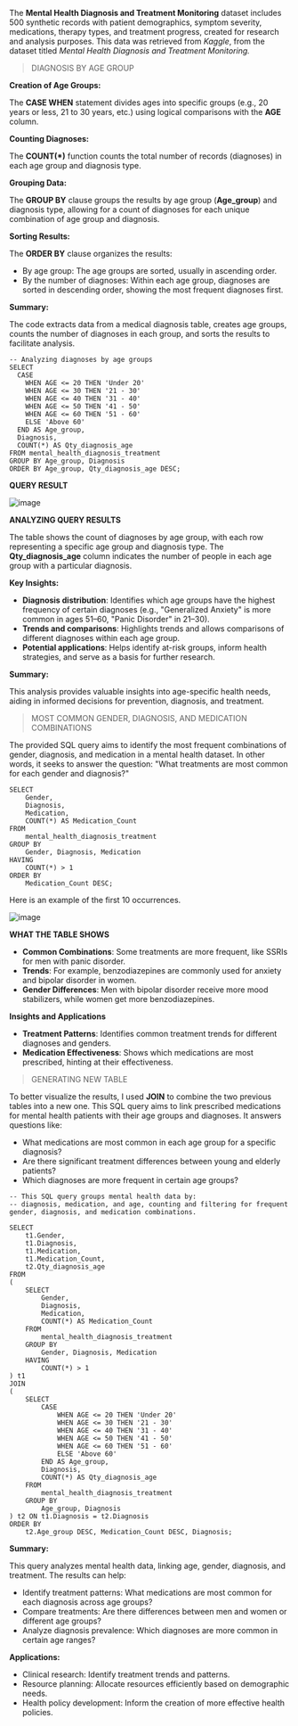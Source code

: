 The **Mental Health Diagnosis and Treatment Monitoring** dataset includes 500 synthetic records with patient demographics, symptom severity, medications, therapy types, and treatment progress, created for research and analysis purposes. This data was retrieved from *Kaggle*, from the dataset titled *Mental Health Diagnosis and Treatment Monitoring.*


> DIAGNOSIS BY AGE GROUP

**Creation of Age Groups:**

The **CASE WHEN** statement divides ages into specific groups (e.g., 20 years or less, 21 to 30 years, etc.) using logical comparisons with the **AGE** column.

**Counting Diagnoses:**

The **COUNT(*)** function counts the total number of records (diagnoses) in each age group and diagnosis type.

**Grouping Data:**

The **GROUP BY** clause groups the results by age group (**Age_group**) and diagnosis type, allowing for a count of diagnoses for each unique combination of age group and diagnosis.

**Sorting Results:**

The **ORDER BY** clause organizes the results:
- By age group: The age groups are sorted, usually in ascending order.
- By the number of diagnoses: Within each age group, diagnoses are sorted in descending order, showing the most frequent diagnoses first.

**Summary:**

The code extracts data from a medical diagnosis table, creates age groups, counts the number of diagnoses in each group, and sorts the results to facilitate analysis.

```
-- Analyzing diagnoses by age groups
SELECT
  CASE
    WHEN AGE <= 20 THEN 'Under 20'
    WHEN AGE <= 30 THEN '21 - 30'
    WHEN AGE <= 40 THEN '31 - 40'
    WHEN AGE <= 50 THEN '41 - 50'
    WHEN AGE <= 60 THEN '51 - 60'
    ELSE 'Above 60'
  END AS Age_group,
  Diagnosis,
  COUNT(*) AS Qty_diagnosis_age
FROM mental_health_diagnosis_treatment
GROUP BY Age_group, Diagnosis
ORDER BY Age_group, Qty_diagnosis_age DESC;
```

**QUERY RESULT**

![image](https://github.com/user-attachments/assets/e06dddcc-9ba4-493a-a96d-6fda9ca72c11)

**ANALYZING QUERY RESULTS**

The table shows the count of diagnoses by age group, with each row representing a specific age group and diagnosis type. The **Qty_diagnosis_age** column indicates the number of people in each age group with a particular diagnosis.

**Key Insights:**

- **Diagnosis distribution**: Identifies which age groups have the highest frequency of certain diagnoses (e.g., "Generalized Anxiety" is more common in ages 51–60, "Panic Disorder" in 21–30).
- **Trends and comparisons**: Highlights trends and allows comparisons of different diagnoses within each age group.
- **Potential applications**: Helps identify at-risk groups, inform health strategies, and serve as a basis for further research.

**Summary:**

This analysis provides valuable insights into age-specific health needs, aiding in informed decisions for prevention, diagnosis, and treatment.


> MOST COMMON GENDER, DIAGNOSIS, AND MEDICATION COMBINATIONS

The provided SQL query aims to identify the most frequent combinations of gender, diagnosis, and medication in a mental health dataset. In other words, it seeks to answer the question: "What treatments are most common for each gender and diagnosis?"

```
SELECT
    Gender, 
    Diagnosis, 
    Medication, 
    COUNT(*) AS Medication_Count
FROM
    mental_health_diagnosis_treatment
GROUP BY
    Gender, Diagnosis, Medication
HAVING
    COUNT(*) > 1
ORDER BY
    Medication_Count DESC;
```

Here is an example of the first 10 occurrences.

![image](https://github.com/user-attachments/assets/2768940e-54d9-4982-bf95-8f1202540aab)

  **WHAT THE TABLE SHOWS**

- **Common Combinations**: Some treatments are more frequent, like SSRIs for men with panic disorder.
- **Trends**: For example, benzodiazepines are commonly used for anxiety and bipolar disorder in women.
- **Gender Differences**: Men with bipolar disorder receive more mood stabilizers, while women get more benzodiazepines.

**Insights and Applications**

- **Treatment Patterns**: Identifies common treatment trends for different diagnoses and genders.
- **Medication Effectiveness**: Shows which medications are most prescribed, hinting at their effectiveness.

> GENERATING NEW TABLE

To better visualize the results, I used **JOIN** to combine the two previous tables into a new one. This SQL query aims to link prescribed medications for mental health patients with their age groups and diagnoses. It answers questions like:

- What medications are most common in each age group for a specific diagnosis?
- Are there significant treatment differences between young and elderly patients?
- Which diagnoses are more frequent in certain age groups?

```
-- This SQL query groups mental health data by:
-- diagnosis, medication, and age, counting and filtering for frequent gender, diagnosis, and medication combinations.

SELECT
    t1.Gender,
    t1.Diagnosis,
    t1.Medication,
    t1.Medication_Count,
    t2.Qty_diagnosis_age
FROM
(
    SELECT
        Gender,
        Diagnosis,
        Medication,
        COUNT(*) AS Medication_Count
    FROM
        mental_health_diagnosis_treatment
    GROUP BY
        Gender, Diagnosis, Medication
    HAVING
        COUNT(*) > 1
) t1
JOIN
(
    SELECT
        CASE
            WHEN AGE <= 20 THEN 'Under 20'
            WHEN AGE <= 30 THEN '21 - 30'
            WHEN AGE <= 40 THEN '31 - 40'
            WHEN AGE <= 50 THEN '41 - 50'
            WHEN AGE <= 60 THEN '51 - 60'
            ELSE 'Above 60'
        END AS Age_group,
        Diagnosis,
        COUNT(*) AS Qty_diagnosis_age
    FROM
        mental_health_diagnosis_treatment
    GROUP BY
        Age_group, Diagnosis
) t2 ON t1.Diagnosis = t2.Diagnosis
ORDER BY
    t2.Age_group DESC, Medication_Count DESC, Diagnosis;
```

**Summary:**

This query analyzes mental health data, linking age, gender, diagnosis, and treatment. The results can help:

- Identify treatment patterns: What medications are most common for each diagnosis across age groups?
- Compare treatments: Are there differences between men and women or different age groups?
- Analyze diagnosis prevalence: Which diagnoses are more common in certain age ranges?

**Applications:**

- Clinical research: Identify treatment trends and patterns.
- Resource planning: Allocate resources efficiently based on demographic needs.
- Health policy development: Inform the creation of more effective health policies.
